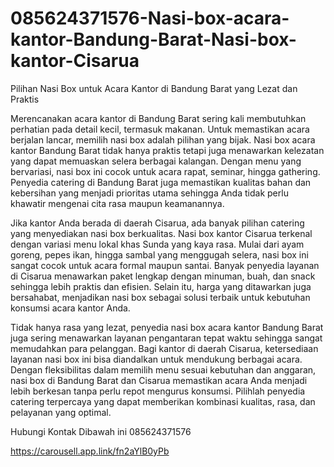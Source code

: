 # 085624371576-Nasi-box-acara-kantor-Bandung-Barat-Nasi-box-kantor-Cisarua
Pilihan Nasi Box untuk Acara Kantor di Bandung Barat yang Lezat dan Praktis

Merencanakan acara kantor di Bandung Barat sering kali membutuhkan perhatian pada detail kecil, termasuk makanan. Untuk memastikan acara berjalan lancar, memilih nasi box adalah pilihan yang bijak. Nasi box acara kantor Bandung Barat tidak hanya praktis tetapi juga menawarkan kelezatan yang dapat memuaskan selera berbagai kalangan. Dengan menu yang bervariasi, nasi box ini cocok untuk acara rapat, seminar, hingga gathering. Penyedia catering di Bandung Barat juga memastikan kualitas bahan dan kebersihan yang menjadi prioritas utama sehingga Anda tidak perlu khawatir mengenai cita rasa maupun keamanannya.

Jika kantor Anda berada di daerah Cisarua, ada banyak pilihan catering yang menyediakan nasi box berkualitas. Nasi box kantor Cisarua terkenal dengan variasi menu lokal khas Sunda yang kaya rasa. Mulai dari ayam goreng, pepes ikan, hingga sambal yang menggugah selera, nasi box ini sangat cocok untuk acara formal maupun santai. Banyak penyedia layanan di Cisarua menawarkan paket lengkap dengan minuman, buah, dan snack sehingga lebih praktis dan efisien. Selain itu, harga yang ditawarkan juga bersahabat, menjadikan nasi box sebagai solusi terbaik untuk kebutuhan konsumsi acara kantor Anda.

Tidak hanya rasa yang lezat, penyedia nasi box acara kantor Bandung Barat juga sering menawarkan layanan pengantaran tepat waktu sehingga sangat memudahkan para pelanggan. Bagi kantor di daerah Cisarua, ketersediaan layanan nasi box ini bisa diandalkan untuk mendukung berbagai acara. Dengan fleksibilitas dalam memilih menu sesuai kebutuhan dan anggaran, nasi box di Bandung Barat dan Cisarua memastikan acara Anda menjadi lebih berkesan tanpa perlu repot mengurus konsumsi. Pilihlah penyedia catering terpercaya yang dapat memberikan kombinasi kualitas, rasa, dan pelayanan yang optimal.


Hubungi Kontak Dibawah ini 
085624371576

https://carousell.app.link/fn2aYlB0yPb
